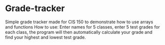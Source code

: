 # Grade-tracker
Simple grade tracker made for CIS 150 to demonstrate how to use arrays and functions
How to use: Enter names for 5 classes, enter 5 test grades for each class, the program will then automatically calculate your grade and find your highest and lowest test grade.
